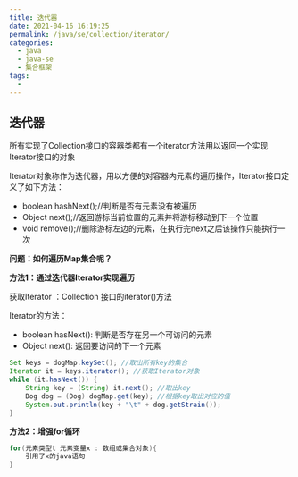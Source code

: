 ```yaml
---
title: 迭代器
date: 2021-04-16 16:19:25
permalink: /java/se/collection/iterator/
categories: 
  - java
  - java-se
  - 集合框架
tags: 
  - 
---
```


## 迭代器

所有实现了Collection接口的容器类都有一个iterator方法用以返回一个实现Iterator接口的对象

Iterator对象称作为迭代器，用以方便的对容器内元素的遍历操作，Iterator接口定义了如下方法：

- boolean hashNext();//判断是否有元素没有被遍历
- Object next();//返回游标当前位置的元素并将游标移动到下一个位置
- void remove();//删除游标左边的元素，在执行完next之后该操作只能执行一次



**问题：如何遍历Map集合呢？**



**方法1：通过迭代器Iterator实现遍历**

获取Iterator ：Collection 接口的iterator()方法

Iterator的方法：

- boolean hasNext(): 判断是否存在另一个可访问的元素
- Object next(): 返回要访问的下一个元素

```java
Set keys = dogMap.keySet(); //取出所有key的集合
Iterator it = keys.iterator(); //获取Iterator对象
while (it.hasNext()) {
    String key = (String) it.next(); //取出key
    Dog dog = (Dog) dogMap.get(key); //根据key取出对应的值
    System.out.println(key + "\t" + dog.getStrain());
}
```

**方法2：增强for循环**

```java
for(元素类型t 元素变量x : 数组或集合对象){
	引用了x的java语句
}
```